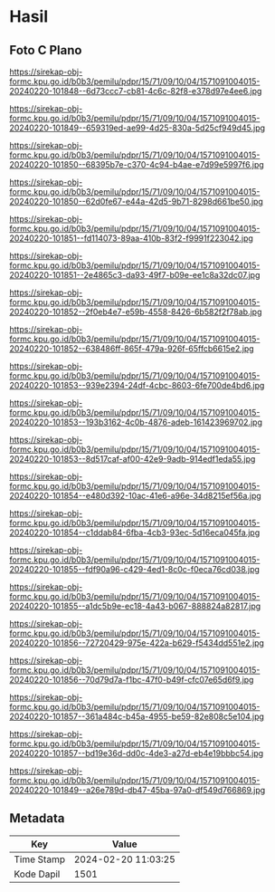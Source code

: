 # Hasil

## Foto C Plano

https://sirekap-obj-formc.kpu.go.id/b0b3/pemilu/pdpr/15/71/09/10/04/1571091004015-20240220-101848--6d73ccc7-cb81-4c6c-82f8-e378d97e4ee6.jpg

https://sirekap-obj-formc.kpu.go.id/b0b3/pemilu/pdpr/15/71/09/10/04/1571091004015-20240220-101849--659319ed-ae99-4d25-830a-5d25cf949d45.jpg

https://sirekap-obj-formc.kpu.go.id/b0b3/pemilu/pdpr/15/71/09/10/04/1571091004015-20240220-101850--68395b7e-c370-4c94-b4ae-e7d99e5997f6.jpg

https://sirekap-obj-formc.kpu.go.id/b0b3/pemilu/pdpr/15/71/09/10/04/1571091004015-20240220-101850--62d0fe67-e44a-42d5-9b71-8298d661be50.jpg

https://sirekap-obj-formc.kpu.go.id/b0b3/pemilu/pdpr/15/71/09/10/04/1571091004015-20240220-101851--fd114073-89aa-410b-83f2-f9991f223042.jpg

https://sirekap-obj-formc.kpu.go.id/b0b3/pemilu/pdpr/15/71/09/10/04/1571091004015-20240220-101851--2e4865c3-da93-49f7-b09e-ee1c8a32dc07.jpg

https://sirekap-obj-formc.kpu.go.id/b0b3/pemilu/pdpr/15/71/09/10/04/1571091004015-20240220-101852--2f0eb4e7-e59b-4558-8426-6b582f2f78ab.jpg

https://sirekap-obj-formc.kpu.go.id/b0b3/pemilu/pdpr/15/71/09/10/04/1571091004015-20240220-101852--638486ff-865f-479a-926f-65ffcb6615e2.jpg

https://sirekap-obj-formc.kpu.go.id/b0b3/pemilu/pdpr/15/71/09/10/04/1571091004015-20240220-101853--939e2394-24df-4cbc-8603-6fe700de4bd6.jpg

https://sirekap-obj-formc.kpu.go.id/b0b3/pemilu/pdpr/15/71/09/10/04/1571091004015-20240220-101853--193b3162-4c0b-4876-adeb-161423969702.jpg

https://sirekap-obj-formc.kpu.go.id/b0b3/pemilu/pdpr/15/71/09/10/04/1571091004015-20240220-101853--8d517caf-af00-42e9-9adb-914edf1eda55.jpg

https://sirekap-obj-formc.kpu.go.id/b0b3/pemilu/pdpr/15/71/09/10/04/1571091004015-20240220-101854--e480d392-10ac-41e6-a96e-34d8215ef56a.jpg

https://sirekap-obj-formc.kpu.go.id/b0b3/pemilu/pdpr/15/71/09/10/04/1571091004015-20240220-101854--c1ddab84-6fba-4cb3-93ec-5d16eca045fa.jpg

https://sirekap-obj-formc.kpu.go.id/b0b3/pemilu/pdpr/15/71/09/10/04/1571091004015-20240220-101855--fdf90a96-c429-4ed1-8c0c-f0eca76cd038.jpg

https://sirekap-obj-formc.kpu.go.id/b0b3/pemilu/pdpr/15/71/09/10/04/1571091004015-20240220-101855--a1dc5b9e-ec18-4a43-b067-888824a82817.jpg

https://sirekap-obj-formc.kpu.go.id/b0b3/pemilu/pdpr/15/71/09/10/04/1571091004015-20240220-101856--72720429-975e-422a-b629-f5434dd551e2.jpg

https://sirekap-obj-formc.kpu.go.id/b0b3/pemilu/pdpr/15/71/09/10/04/1571091004015-20240220-101856--70d79d7a-f1bc-47f0-b49f-cfc07e65d6f9.jpg

https://sirekap-obj-formc.kpu.go.id/b0b3/pemilu/pdpr/15/71/09/10/04/1571091004015-20240220-101857--361a484c-b45a-4955-be59-82e808c5e104.jpg

https://sirekap-obj-formc.kpu.go.id/b0b3/pemilu/pdpr/15/71/09/10/04/1571091004015-20240220-101857--bd19e36d-dd0c-4de3-a27d-eb4e19bbbc54.jpg

https://sirekap-obj-formc.kpu.go.id/b0b3/pemilu/pdpr/15/71/09/10/04/1571091004015-20240220-101849--a26e789d-db47-45ba-97a0-df549d766869.jpg


## Metadata

| Key        | Value               |
| ---------- | ------------------- |
| Time Stamp | 2024-02-20 11:03:25 |
| Kode Dapil | 1501                |



